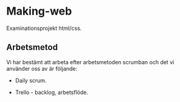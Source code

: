 # Making-web
Examinationsprojekt html/css.



## Arbetsmetod
Vi har bestämt att arbeta efter arbetsmetoden scrumban och det vi använder oss av är följande:

* Daily scrum.

* Trello - backlog, arbetsflöde.





